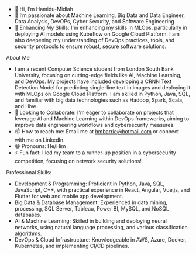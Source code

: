 - 👋 Hi, I’m Hamidu-Midlah
- 👀 I’m passionate about Machine Learning, Big Data and Data Engineer, Data Analysis, DevOPs, Cyber Security, and Software Engineering
- 🌱 Enhancing My Skills: I'm enhancing my skills in MLOps, particularly in deploying AI models using Kubeflow on Google Cloud Platform. I am also deepening my understanding of DevOps practices, tools, and security protocols to ensure robust, secure software solutions.

About Me
- I am a recent Computer Science student from London South Bank University, focusing on cutting-edge fields like AI, Machine Learning, and DevOps. My projects have included developing a CRNN Text Detection Model for predicting single-line text in images and deploying it with MLOps on Google Cloud Platform. I am skilled in Python, Java, SQL, and familiar with big data technologies such as Hadoop, Spark, Scala, and Hive.
- 💞️ Looking to Collaborate: I'm eager to collaborate on projects that leverage AI and Machine Learning within DevOps frameworks, aiming to improve data engineering workflows and cybersecurity measures.
- 📫 How to reach me: Email me at hmbarrie@hotmail.com or connect with me on LinkedIn.
- 😄 Pronouns: He/Him
- ⚡ Fun fact: I led my team to a runner-up position in a cybersecurity competition, focusing on network security solutions!

Professional Skills:
- Development & Programming: Proficient in Python, Java, SQL, JavaScript, C++, with practical experience in React, Angular, Vue.js, and Flutter for web and mobile app development.
- Big Data & Database Management: Experienced in data mining, processing, SQL Server, Tableau, Power BI, MySQL, and NoSQL databases.
- AI & Machine Learning: Skilled in building and deploying neural networks, using natural language processing, and various classification algorithms.
- DevOps & Cloud Infrastructure: Knowledgeable in AWS, Azure, Docker, Kubernetes, and implementing CI/CD pipelines.
